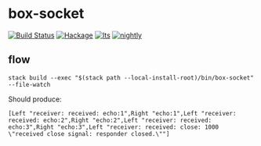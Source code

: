 box-socket
===

[![Build Status](https://travis-ci.org/tonyday567/box-socket.svg)](https://travis-ci.org/tonyday567/box-socket) [![Hackage](https://img.shields.io/hackage/v/box-socket.svg)](https://hackage.haskell.org/package/box-socket) [![lts](https://www.stackage.org/package/box-socket/badge/lts)](http://stackage.org/lts/package/box-socket) [![nightly](https://www.stackage.org/package/box-socket/badge/nightly)](http://stackage.org/nightly/package/box-socket) 

flow
----

```
stack build --exec "$(stack path --local-install-root)/bin/box-socket" --file-watch
```

Should produce:

```
[Left "receiver: received: echo:1",Right "echo:1",Left "receiver: received: echo:2",Right "echo:2",Left "receiver: received: echo:3",Right "echo:3",Left "receiver: received: close: 1000 \"received close signal: responder closed.\""]
```
